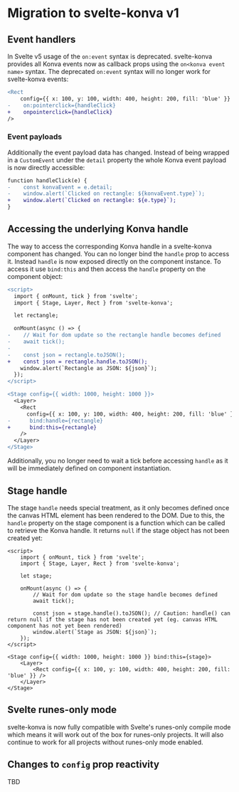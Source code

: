 # Migration to svelte-konva v1

## Event handlers

In Svelte v5 usage of the `on:event` syntax is deprecated. svelte-konva provides all Konva events now as callback props using the `on<konva event name>` syntax. The deprecated `on:event` syntax will no longer work for svelte-konva events:

```diff
<Rect
    config={{ x: 100, y: 100, width: 400, height: 200, fill: 'blue' }}
-    on:pointerclick={handleClick}
+    onpointerclick={handleClick}
/>
```

### Event payloads

Additionally the event payload data has changed. Instead of being wrapped in a `CustomEvent` under the `detail` property the whole Konva event payload is now directly accessible:

```diff
function handleClick(e) {
-    const konvaEvent = e.detail;
-    window.alert(`Clicked on rectangle: ${konvaEvent.type}`);
+    window.alert(`Clicked on rectangle: ${e.type}`);
}
```

## Accessing the underlying Konva handle

The way to access the corresponding Konva handle in a svelte-konva component has changed. You can no longer bind the `handle` prop to access it. Instead `handle` is now exposed directly on the component instance. To access it use `bind:this` and then access the `handle` property on the component object:

```diff
<script>
  import { onMount, tick } from 'svelte';
  import { Stage, Layer, Rect } from 'svelte-konva';

  let rectangle;

  onMount(async () => {
-    // Wait for dom update so the rectangle handle becomes defined
-    await tick();
-
-    const json = rectangle.toJSON();
+    const json = rectangle.handle.toJSON();
    window.alert(`Rectangle as JSON: ${json}`);
  });
</script>

<Stage config={{ width: 1000, height: 1000 }}>
  <Layer>
    <Rect
      config={{ x: 100, y: 100, width: 400, height: 200, fill: 'blue' }}
-      bind:handle={rectangle}
+      bind:this={rectangle}
    />
  </Layer>
</Stage>
```

Additionally, you no longer need to wait a tick before accessing `handle` as it will be immediately defined on component instantiation.

## Stage handle

The stage `handle` needs special treatment, as it only becomes defined once the canvas HTML element has been rendered to the DOM. Due to this, the `handle` property on the stage component is a function which can be called to retrieve the Konva handle. It returns `null` if the stage object has not been created yet:

```svelte
<script>
	import { onMount, tick } from 'svelte';
	import { Stage, Layer, Rect } from 'svelte-konva';

	let stage;

	onMount(async () => {
		// Wait for dom update so the stage handle becomes defined
		await tick();

		const json = stage.handle().toJSON(); // Caution: handle() can return null if the stage has not been created yet (eg. canvas HTML component has not yet been rendered)
		window.alert(`Stage as JSON: ${json}`);
	});
</script>

<Stage config={{ width: 1000, height: 1000 }} bind:this={stage}>
	<Layer>
		<Rect config={{ x: 100, y: 100, width: 400, height: 200, fill: 'blue' }} />
	</Layer>
</Stage>
```

## Svelte runes-only mode

svelte-konva is now fully compatible with Svelte's runes-only compile mode which means it will work out of the box for runes-only projects. It will also continue to work for all projects without runes-only mode enabled.

## Changes to `config` prop reactivity

TBD
